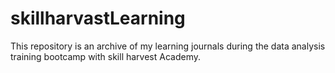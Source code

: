 # skillharvastLearning
This repository is an archive of my learning journals during the data analysis training bootcamp with skill harvest Academy.
